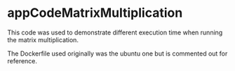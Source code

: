 # appCodeMatrixMultiplication

This code was used to demonstrate different execution time when running the matrix multiplication.

The Dockerfile used originally was the ubuntu one but is commented out for reference. 
